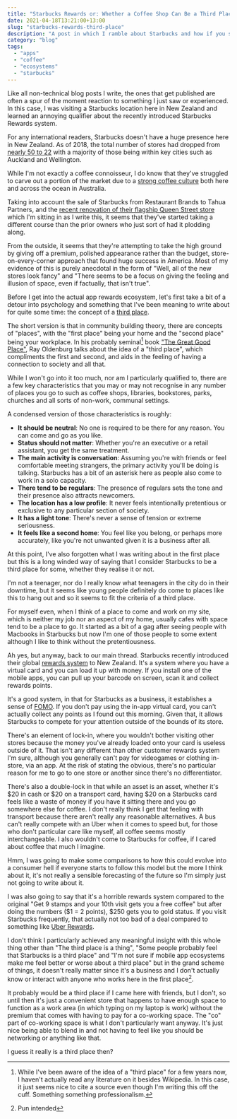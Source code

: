 ```yaml
---
title: "Starbucks Rewards or: Whether a Coffee Shop Can Be a Third Place"
date: 2021-04-18T13:21:00+13:00
slug: "starbucks-rewards-third-place"
description: "A post in which I ramble about Starbucks and how if you squint, it's a place that some people treat as their second home."
category: "blog"
tags:
  - "apps"
  - "coffee"
  - "ecosystems"
  - "starbucks"
---
```


Like all non-technical blog posts I write, the ones that get published are often a spur of the moment reaction to something I just saw or experienced. In this case, I was visiting a Starbucks location here in New Zealand and learned an annoying qualifier about the recently introduced Starbucks Rewards system.

For any international readers, Starbucks doesn't have a huge presence here in New Zealand. As of 2018, the total number of stores had dropped from [nearly 50 to 22](https://www.stuff.co.nz/business/industries/106769552/restaurant-brands-sells-starbucks-coffee-in-nz) with a majority of those being within key cities such as Auckland and Wellington.

While I'm not exactly a coffee connoisseur, I do know that they've struggled to carve out a portion of the market due to a [strong coffee culture](https://archive.is/pXeER) both here and across the ocean in Australia.

Taking into account the sale of Starbucks from Restaurant Brands to Tahua Partners, and the [recent renovation of their flagship Queen Street store](https://heartofthecity.co.nz/dining/coffee/starbucks-coffee) which I'm sitting in as I write this, it seems that they've started taking a different course than the prior owners who just sort of had it plodding along.

From the outside, it seems that they're attempting to take the high ground by giving off a premium, polished appearance rather than the budget, store-on-every-corner approach that found huge success in America. Most of my evidence of this is purely anecdotal in the form of "Well, all of the new stores look fancy" and "There seems to be a focus on giving the feeling and illusion of space, even if factually, that isn't true".

Before I get into the actual app rewards ecosystem, let's first take a bit of a detour into psychology and something that I've been meaning to write about for quite some time: the concept of a [third place](https://en.wikipedia.org/wiki/Third_place).

The short version is that in community building theory, there are concepts of "places", with the "first place" being your home and the "second place" being your workplace. In his probably seminal[^seminal] book ["The Great Good Place"](https://www.goodreads.com/book/show/4119.The_Great_Good_Place), Ray Oldenburg talks about the idea of a "third place", which compliments the first and second, and aids in the feeling of having a connection to society and all that.

While I won't go into it too much, nor am I particularly qualified to, there are a few key characteristics that you may or may not recognise in any number of places you go to such as coffee shops, libraries, bookstores, parks, churches and all sorts of non-work, communal settings.

A condensed version of those characteristics is roughly:

- **It should be neutral**: No one is required to be there for any reason. You can come and go as you like.
- **Status should not matter**: Whether you're an executive or a retail assistant, you get the same treatment.
- **The main activity is conversation**: Assuming you're with friends or feel comfortable meeting strangers, the primary activity you'll be doing is talking. Starbucks has a bit of an asterisk here as people also come to work in a solo capacity.
- **There tend to be regulars**: The presence of regulars sets the tone and their presence also attracts newcomers.
- **The location has a low profile**: It never feels intentionally pretentious or exclusive to any particular section of society.
- **It has a light tone**: There's never a sense of tension or extreme seriousness.
- **It feels like a second home**: You feel like you belong, or perhaps more accurately, like you're not unwanted given it is a business after all.

At this point, I've also forgotten what I was writing about in the first place but this is a long winded way of saying that I consider Starbucks to be a third place for some, whether they realise it or not.

I'm not a teenager, nor do I really know what teenagers in the city do in their downtime, but it seems like young people definitely do come to places like this to hang out and so it seems to fit the criteria of a third place.

For myself even, when I think of a place to come and work on my site, which is neither my job nor an aspect of my home, usually cafes with space tend to be a place to go. It started as a bit of a gag after seeing people with Macbooks in Starbucks but now I'm one of those people to some extent although I like to think without the pretentiousness.

Ah yes, but anyway, back to our main thread. Starbucks recently introduced their global [rewards system](https://www.starbucks.co.nz/rewards) to New Zealand. It's a system where you have a virtual card and you can load it up with money. If you install one of the mobile apps, you can pull up your barcode on screen, scan it and collect rewards points.

It's a good system, in that for Starbucks as a business, it establishes a sense of [FOMO](https://en.wikipedia.org/wiki/Fear_of_missing_out). If you don't pay using the in-app virtual card, you can't actually collect any points as I found out this morning. Given that, it allows Starbucks to compete for your attention outside of the bounds of its store.

There's an element of lock-in, where you wouldn't bother visiting other stores because the money you've already loaded onto your card is useless outside of it. That isn't any different than other customer rewards system I'm sure, although you generally can't pay for videogames or clothing in-store, via an app. At the risk of stating the obvious, there's no particular reason for me to go to one store or another since there's no differentiator.

There's also a double-lock in that while an asset is an asset, whether it's $20 in cash or $20 on a transport card, having $20 on a Starbucks card feels like a waste of money if you have it sitting there and you go somewhere else for coffee. I don't really think I get that feeling with transport because there aren't really any reasonable alternatives. A bus can't really compete with an Uber when it comes to speed but, for those who don't particular care like myself, all coffee seems mostly interchangeable. I also wouldn't come to Starbucks for coffee, if I cared about coffee that much I imagine.

Hmm, I was going to make some comparisons to how this could evolve into a consumer hell if everyone starts to follow this model but the more I think about it, it's not really a sensible forecasting of the future so I'm simply just not going to write about it.

I was also going to say that it's a horrible rewards system compared to the original "Get 9 stamps and your 10th visit gets you a free coffee" but after doing the numbers ($1 = 2 points), $250 gets you to gold status. If you visit Starbucks frequently, that actually not too bad of a deal compared to something like [Uber Rewards](https://www.uber.com/nz/en/u/rewards/).

I don't think I particularly achieved any meaningful insight with this whole thing other than "The third place is a thing", "Some people probably feel that Starbucks is a third place" and "I'm not sure if mobile app ecosystems make me feel better or worse about a third place" but in the grand scheme of things, it doesn't really matter since it's a business and I don't actually know or interact with anyone who works here in the first place[^pun].

It probably would be a third place if I came here with friends, but I don't, so until then it's just a convenient store that happens to have enough space to function as a work area (in which typing on my laptop is work) without the premium that comes with having to pay for a co-working space. The "co" part of co-working space is what I don't particularly want anyway. It's just nice being able to blend in and not having to feel like you should be networking or anything like that.

I guess it really is a third place then?

[^seminal]: While I've been aware of the idea of a "third place" for a few years now, I haven't actually read any literature on it besides Wikipedia. In this case, it just seems nice to cite a source even though I'm writing this off the cuff. Something something professionalism.
[^pun]: Pun intended
